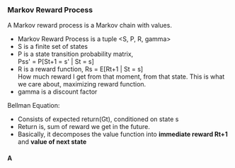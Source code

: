### Markov Reward Process

A Markov reward process is a Markov chain with values.

-   Markov Reward Process is a tuple \<S, P, R, gamma\>
-   S is a finite set of states
-   P is a state transition probability matrix,  
    Pss' = P[St+1 = s' | St = s]
-   R is a reward function, Rs = E[Rt+1 | St = s]  
    How much reward I get from that moment, from that state.
    This is what we care about, maximizing reward function.
-   gamma is a discount factor

Bellman Equation:

-   Consists of expected return(Gt), conditioned on state s
-   Return is, sum of reward we get in the future.
-   Basically, it decomposes the value function into **immediate reward Rt+1** and **value of next state**

#### A
